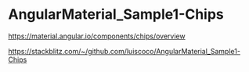 # AngularMaterial_Sample1-Chips

https://material.angular.io/components/chips/overview

https://stackblitz.com/~/github.com/luiscoco/AngularMaterial_Sample1-Chips
